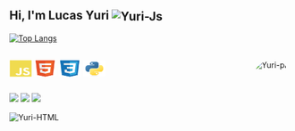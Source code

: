 ## Hi, I'm Lucas Yuri   <img align="center" alt="Yuri-Js" height="30" width="40" src="https://raw.githubusercontent.com/kaueMarques/kaueMarques/master/hi.gif">



[![Top Langs](https://github-readme-stats.vercel.app/api/top-langs/?username=olucasyuri&layout=compact)](https://github.com/olucasyuri/github-readme-stats)


<div style="display: inline_block"><br>
  <img align="center" alt="Yuri-Js" height="30" width="40" src="https://raw.githubusercontent.com/devicons/devicon/master/icons/javascript/javascript-plain.svg">
  <img align="center" alt="Yuri-HTML" height="30" width="40" src="https://raw.githubusercontent.com/devicons/devicon/master/icons/html5/html5-original.svg">
  <img align="center" alt="Yuri-CSS" height="30" width="40" src="https://raw.githubusercontent.com/devicons/devicon/master/icons/css3/css3-original.svg">
  <img align="center" alt="Yuri-Python" height="30" width="40" src="https://raw.githubusercontent.com/devicons/devicon/master/icons/python/python-original.svg">
  <img align="right" alt="Yuri-pic" height="150" style="border-radius:50px;" src="https://64.media.tumblr.com/73aab5c2da65c3b77986bac9b187ce27/e2edc3cea2f1f5db-f9/s1280x1920/eb0a71cac24c471f7775f6b78c43bc55d6717fb1.jpg">
</div>

  
  ##
  
 

 <div> 
  
  <a href="https://www.instagram.com/_lucasyuri/" target="_blank"><img src="https://img.shields.io/badge/-Instagram-%23E4405F?style=for-the-badge&logo=instagram&logoColor=white" target="_blank"></a>
  <a href = "mailto:lucasyurisilvabarbosa@gmail.com"><img src="https://img.shields.io/badge/-Gmail-%23333?style=for-the-badge&logo=gmail&logoColor=white" target="_blank"></a>
  <a href="https://www.linkedin.com/in/lucas-yuri-silva-barbosa/" target="_blank"><img src="https://img.shields.io/badge/-LinkedIn-%230077B5?style=for-the-badge&logo=linkedin&logoColor=white" target="_blank"></a> 
  
</div>

   <img align="center" alt="Yuri-HTML" height="" width="" src="https://camo.githubusercontent.com/105b60ce28ec05ae23246c58638645c12cbdab6a1f5860309eb407e0aea90545/68747470733a2f2f696d6775722e636f6d2f72696c485678412e706e67">

